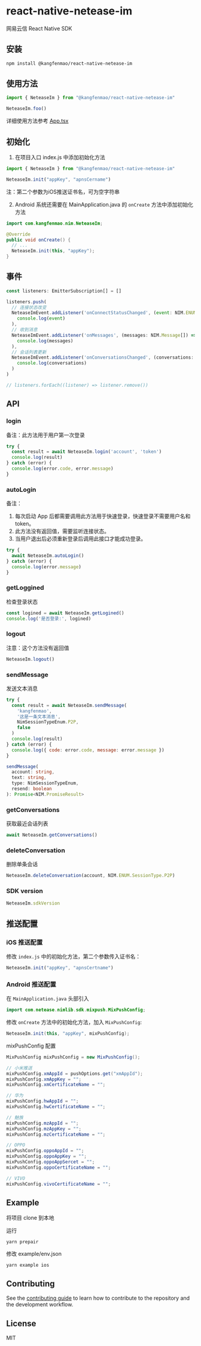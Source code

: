 # react-native-netease-im

网易云信 React Native SDK

## 安装

```sh
npm install @kangfenmao/react-native-netease-im
```

## 使用方法

```js
import { NeteaseIm } from "@kangfenmao/react-native-netease-im"

NeteaseIm.foo()
```

详细使用方法参考 [App.tsx](example/src/App.tsx)

## 初始化

1. 在项目入口 index.js 中添加初始化方法

```js
import { NeteaseIm } from "@kangfenmao/react-native-netease-im"

NeteaseIm.init("appKey", "apnsCername")
```

注：第二个参数为iOS推送证书名，可为空字符串

2. Android 系统还需要在 MainApplication.java 的 `onCreate` 方法中添加初始化方法

```java
import com.kangfenmao.nim.NeteaseIm;

@Override
public void onCreate() {
  // ...
  NeteaseIm.init(this, "appKey");
}
```

## 事件

```js
const listeners: EmitterSubscription[] = []

listeners.push(
  // 连接状态改变
  NeteaseImEvent.addListener('onConnectStatusChanged', (event: NIM.ENUM.ConnectStatus) =>
    console.log(event)
  ),
  // 收到消息
  NeteaseImEvent.addListener('onMessages', (messages: NIM.Message[]) =>
    console.log(messages)
  ),
  // 会话列表更新
  NeteaseImEvent.addListener('onConversationsChanged', (conversations: NIM.Conversation[]) =>
    console.log(conversations)
  )
)

// listeners.forEach((listener) => listener.remove())
```

## API

### login

备注：此方法用于用户第一次登录

```js
try {
  const result = await NeteaseIm.login('account', 'token')
  console.log(result)
} catch (error) {
  console.log(error.code, error.message)
}
```

### autoLogin

备注：
  1. 每次启动 App 后都需要调用此方法用于快速登录，快速登录不需要用户名和 token。
  2. 此方法没有返回值，需要监听连接状态。
  3. 当用户退出后必须重新登录后调用此接口才能成功登录。

```js
try {
  await NeteaseIm.autoLogin()
} catch (error) {
  console.log(error.message)
}
```

### getLoggined

检查登录状态

```js
const logined = await NeteaseIm.getLogined()
console.log('是否登录:', logined)
```

### logout

注意：这个方法没有返回值

```js
NeteaseIm.logout()
```

### sendMessage

发送文本消息

```js
try {
  const result = await NeteaseIm.sendMessage(
    'kangfenmao',
    '这是一条文本消息',
    NimSessionTypeEnum.P2P,
    false
  )
  console.log(result)
} catch (error) {
  console.log({ code: error.code, message: error.message })
}
```

```ts
sendMessage(
  account: string,
  text: string,
  type: NimSessionTypeEnum,
  resend: boolean
): Promise<NIM.PromiseResult>
```

### getConversations

获取最近会话列表

```js
await NeteaseIm.getConversations()
```

### deleteConversation

删除单条会话

```js
NeteaseIm.deleteConversation(account, NIM.ENUM.SessionType.P2P)
```

### SDK version

```js
NeteaseIm.sdkVersion
```


## 推送配置

### iOS 推送配置

修改 `index.js` 中的初始化方法，第二个参数传入证书名：

```js
NeteaseIm.init("appKey", "apnsCertname")
```

### Android 推送配置

在 `MainApplication.java` 头部引入

```java
import com.netease.nimlib.sdk.mixpush.MixPushConfig;
```

修改 `onCreate` 方法中的初始化方法，加入 `MixPushConfig`:

```java
NeteaseIm.init(this, "appKey", mixPushConfig);
```

mixPushConfig 配置

```java
MixPushConfig mixPushConfig = new MixPushConfig();

// 小米推送
mixPushConfig.xmAppId = pushOptions.get("xmAppId");
mixPushConfig.xmAppKey = "";
mixPushConfig.xmCertificateName = "";

// 华为
mixPushConfig.hwAppId = "";
mixPushConfig.hwCertificateName = "";

// 魅族
mixPushConfig.mzAppId = "";
mixPushConfig.mzAppKey = "";
mixPushConfig.mzCertificateName = "";

// OPPO
mixPushConfig.oppoAppId = "";
mixPushConfig.oppoAppKey = "";
mixPushConfig.oppoAppSercet = "";
mixPushConfig.oppoCertificateName = "";

// VIVO
mixPushConfig.vivoCertificateName = "";
```

## Example

将项目 clone 到本地

运行

```
yarn prepair
```
修改 example/env.json

```
yarn example ios
```

## Contributing

See the [contributing guide](CONTRIBUTING.md) to learn how to contribute to the repository and the development workflow.

## License

MIT
